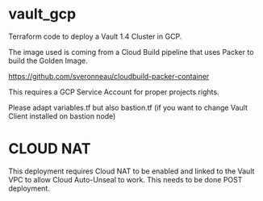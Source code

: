 # vault_gcp
Terraform code to deploy a Vault 1.4 Cluster in GCP.

The image used is coming from a Cloud Build pipeline that uses Packer to build the Golden Image.

https://github.com/sveronneau/cloudbuild-packer-container

This requires a GCP Service Account for proper projects rights.

Please adapt variables.tf but also bastion.tf (if you want to change Vault Client installed on bastion node)

# CLOUD NAT
This deployment requires Cloud NAT to be enabled and linked to the Vault VPC to allow Cloud Auto-Unseal to work.  This needs to be done POST deployment.
